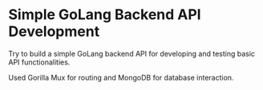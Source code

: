 

# Simple GoLang Backend API Development


Try to build a simple GoLang backend API for developing and testing basic API functionalities.

Used Gorilla Mux for routing and MongoDB for database interaction.

